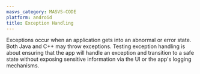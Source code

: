 ```yaml
---
masvs_category: MASVS-CODE
platform: android
title: Exception Handling
---
```


Exceptions occur when an application gets into an abnormal or error state. Both Java and C++ may throw exceptions. Testing exception handling is about ensuring that the app will handle an exception and transition to a safe state without exposing sensitive information via the UI or the app's logging mechanisms.
